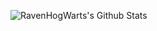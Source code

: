![RavenHogWarts's Github Stats](https://github-readme-stats.vercel.app/api?username=RavenHogWarts&theme=nightowl&show_icons=true)

